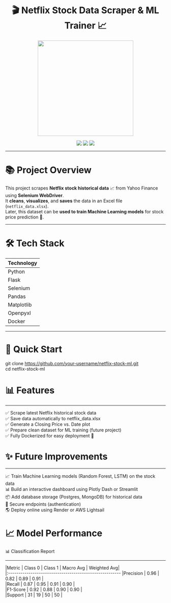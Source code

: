 <h1 align="center">
  🎬 Netflix Stock Data Scraper & ML Trainer 📈
</h1>

<p align="center">
  <img src="https://media.giphy.com/media/f9k1tV7HyORcngKF8v/giphy.gif" width="300" />
</p>

<p align="center">
  <a href="https://www.python.org/"><img src="https://img.shields.io/badge/Python-3.9-blue?style=for-the-badge&logo=python&logoColor=white" /></a>
  <a href="#"><img src="https://img.shields.io/badge/Selenium-Automation-brightgreen?style=for-the-badge&logo=selenium&logoColor=white" /></a>
  <a href="#"><img src="https://img.shields.io/badge/Docker-Ready-blue?style=for-the-badge&logo=docker&logoColor=white" /></a>
</p>

---

# 📚 Project Overview

This project scrapes **Netflix stock historical data** 📈 from Yahoo Finance using **Selenium WebDriver**.  
It **cleans**, **visualizes**, and **saves** the data in an Excel file (`netflix_data.xlsx`).  
Later, this dataset can be **used to train Machine Learning models** for stock price prediction 🎯.

---

# 🛠️ Tech Stack

| Technology     
|:---------------
| Python         |
| Flask          | 
| Selenium       |
| Pandas         | 
| Matplotlib     |
| Openpyxl       |
| Docker         |

---

# 🚀 Quick Start

git clone https://github.com/your-username/netflix-stock-ml.git   
cd netflix-stock-ml  


# 📊 Features
____________________________________________________________________
✅ Scrape latest Netflix historical stock data  
✅ Save data automatically to netflix_data.xlsx  
✅ Generate a Closing Price vs. Date plot  
✅ Prepare clean dataset for ML training (future project)  
✅ Fully Dockerized for easy deployment 🚀  



# ✨ Future Improvements
_____________________________________________________________________
📈 Train Machine Learning models (Random Forest, LSTM) on the stock data  
📊 Build an interactive dashboard using Plotly Dash or Streamlit  
📦 Add database storage (Postgres, MongoDB) for historical data  
🔐 Secure endpoints (authentication)  
🌎 Deploy online using Render or AWS Lightsail  

# 📈 Model Performance
📊 Classification Report
_______________________________________________________
|Metric    | Class 0 | Class 1 | Macro Avg | Weighted Avg|  
|:-------------------------------------------------------
|Precision | 0.96    | 0.82    | 0.89      | 0.91        |  
|Recall    | 0.87    | 0.95    | 0.91      | 0.90        |  
|F1-Score  | 0.92    | 0.88    | 0.90      | 0.90        |  
|Support   | 31      | 19      | 50        | 50          |  

